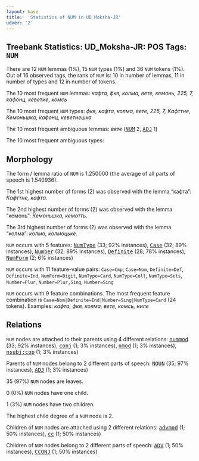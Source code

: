 ```yaml
---
layout: base
title:  'Statistics of NUM in UD_Moksha-JR'
udver: '2'
---
```


## Treebank Statistics: UD_Moksha-JR: POS Tags: `NUM`

There are 12 `NUM` lemmas (1%), 15 `NUM` types (1%) and 36 `NUM` tokens (1%).
Out of 16 observed tags, the rank of `NUM` is: 10 in number of lemmas, 11 in number of types and 12 in number of tokens.

The 10 most frequent `NUM` lemmas: <em>кафта, фкя, колма, вете, кемонь, 225, 7, кафонц, кеветие, комсь</em>

The 10 most frequent `NUM` types:  <em>фкя, кафта, колма, вете, 225, 7, Кафттне, Кемоньшка, кафонц, кеветиешка</em>

The 10 most frequent ambiguous lemmas: <em>вете</em> (<tt><a href="mdf_jr-pos-NUM.html">NUM</a></tt> 2, <tt><a href="mdf_jr-pos-ADJ.html">ADJ</a></tt> 1)

The 10 most frequent ambiguous types:  



## Morphology

The form / lemma ratio of `NUM` is 1.250000 (the average of all parts of speech is 1.540936).

The 1st highest number of forms (2) was observed with the lemma “кафта”: <em>Кафттне, кафта</em>.

The 2nd highest number of forms (2) was observed with the lemma “кемонь”: <em>Кемоньшка, кемотть</em>.

The 3rd highest number of forms (2) was observed with the lemma “колма”: <em>колма, колмоцьке</em>.

`NUM` occurs with 5 features: <tt><a href="mdf_jr-feat-NumType.html">NumType</a></tt> (33; 92% instances), <tt><a href="mdf_jr-feat-Case.html">Case</a></tt> (32; 89% instances), <tt><a href="mdf_jr-feat-Number.html">Number</a></tt> (32; 89% instances), <tt><a href="mdf_jr-feat-Definite.html">Definite</a></tt> (28; 78% instances), <tt><a href="mdf_jr-feat-NumForm.html">NumForm</a></tt> (2; 6% instances)

`NUM` occurs with 11 feature-value pairs: `Case=Cmp`, `Case=Nom`, `Definite=Def`, `Definite=Ind`, `NumForm=Digit`, `NumType=Card`, `NumType=Coll`, `NumType=Sets`, `Number=Plur`, `Number=Plur,Sing`, `Number=Sing`

`NUM` occurs with 9 feature combinations.
The most frequent feature combination is `Case=Nom|Definite=Ind|Number=Sing|NumType=Card` (24 tokens).
Examples: <em>кафта, фкя, колма, вете, комсь, ниле</em>


## Relations

`NUM` nodes are attached to their parents using 4 different relations: <tt><a href="mdf_jr-dep-nummod.html">nummod</a></tt> (33; 92% instances), <tt><a href="mdf_jr-dep-conj.html">conj</a></tt> (1; 3% instances), <tt><a href="mdf_jr-dep-nmod.html">nmod</a></tt> (1; 3% instances), <tt><a href="mdf_jr-dep-nsubj-cop.html">nsubj:cop</a></tt> (1; 3% instances)

Parents of `NUM` nodes belong to 2 different parts of speech: <tt><a href="mdf_jr-pos-NOUN.html">NOUN</a></tt> (35; 97% instances), <tt><a href="mdf_jr-pos-ADJ.html">ADJ</a></tt> (1; 3% instances)

35 (97%) `NUM` nodes are leaves.

0 (0%) `NUM` nodes have one child.

1 (3%) `NUM` nodes have two children.

The highest child degree of a `NUM` node is 2.

Children of `NUM` nodes are attached using 2 different relations: <tt><a href="mdf_jr-dep-advmod.html">advmod</a></tt> (1; 50% instances), <tt><a href="mdf_jr-dep-cc.html">cc</a></tt> (1; 50% instances)

Children of `NUM` nodes belong to 2 different parts of speech: <tt><a href="mdf_jr-pos-ADV.html">ADV</a></tt> (1; 50% instances), <tt><a href="mdf_jr-pos-CCONJ.html">CCONJ</a></tt> (1; 50% instances)

